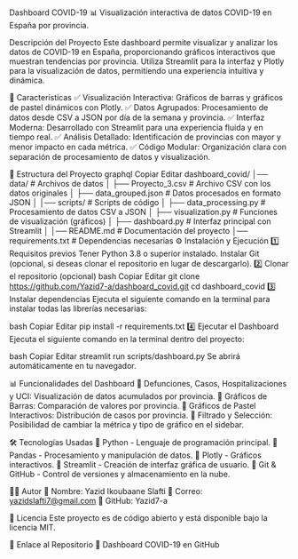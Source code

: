 Dashboard COVID-19
📊 Visualización interactiva de datos COVID-19 en España por provincia.

Descripción del Proyecto
Este dashboard permite visualizar y analizar los datos de COVID-19 en España, proporcionando gráficos interactivos que muestran tendencias por provincia. Utiliza Streamlit para la interfaz y Plotly para la visualización de datos, permitiendo una experiencia intuitiva y dinámica.

🚀 Características
✅ Visualización Interactiva: Gráficos de barras y gráficos de pastel dinámicos con Plotly.
✅ Datos Agrupados: Procesamiento de datos desde CSV a JSON por día de la semana y provincia.
✅ Interfaz Moderna: Desarrollado con Streamlit para una experiencia fluida y en tiempo real.
✅ Análisis Detallado: Identificación de provincias con mayor y menor impacto en cada métrica.
✅ Código Modular: Organización clara con separación de procesamiento de datos y visualización.

📂 Estructura del Proyecto
graphql
Copiar
Editar
dashboard_covid/
│── data/                       # Archivos de datos
│   ├── Proyecto_3.csv          # Archivo CSV con los datos originales
│   ├── data_grouped.json       # Datos procesados en formato JSON
│
│── scripts/                     # Scripts de código
│   ├── data_processing.py       # Procesamiento de datos CSV a JSON
│   ├── visualization.py         # Funciones de visualización (gráficos)
│   ├── dashboard.py             # Interfaz principal con Streamlit
│
│── README.md                    # Documentación del proyecto
│── requirements.txt              # Dependencias necesarias
⚙️ Instalación y Ejecución
1️⃣ Requisitos previos
Tener Python 3.8 o superior instalado.
Instalar Git (opcional, si deseas clonar el repositorio en lugar de descargarlo).
2️⃣ Clonar el repositorio (opcional)
bash
Copiar
Editar
git clone https://github.com/Yazid7-a/dashboard_covid.git
cd dashboard_covid
3️⃣ Instalar dependencias
Ejecuta el siguiente comando en la terminal para instalar todas las librerías necesarias:

bash
Copiar
Editar
pip install -r requirements.txt
4️⃣ Ejecutar el Dashboard
Ejecuta el siguiente comando en la terminal dentro del proyecto:

bash
Copiar
Editar
streamlit run scripts/dashboard.py
Se abrirá automáticamente en tu navegador.

📊 Funcionalidades del Dashboard
🔹 Defunciones, Casos, Hospitalizaciones y UCI: Visualización de datos acumulados por provincia.
🔹 Gráficos de Barras: Comparación de valores por provincia.
🔹 Gráficos de Pastel Interactivos: Distribución de casos por provincia.
🔹 Filtrado y Selección: Posibilidad de cambiar la métrica y tipo de gráfico en el sidebar.

🛠 Tecnologías Usadas
🔹 Python - Lenguaje de programación principal.
🔹 Pandas - Procesamiento y manipulación de datos.
🔹 Plotly - Gráficos interactivos.
🔹 Streamlit - Creación de interfaz gráfica de usuario.
🔹 Git & GitHub - Control de versiones y almacenamiento en la nube.

👨‍💻 Autor
📌 Nombre: Yazid Ikoubaane Slafti
📧 Correo: yazidslafti7@gmail.com
📌 GitHub: Yazid7-a

📜 Licencia
Este proyecto es de código abierto y está disponible bajo la licencia MIT.

🔗 Enlace al Repositorio
📂 Dashboard COVID-19 en GitHub